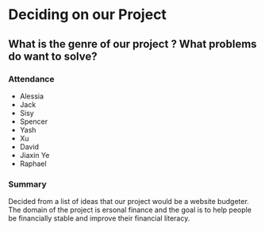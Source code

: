# Deciding on our Project
## What is the genre of our project ? What problems do want to solve?
### Attendance 
- Alessia
- Jack
- Sisy
- Spencer
- Yash
- Xu
- David
- Jiaxin Ye
- Raphael
### Summary 
Decided from a list of ideas that our project would be a website budgeter. The domain of the project is ersonal finance
and the goal is to help people be financially stable and improve their financial literacy.
